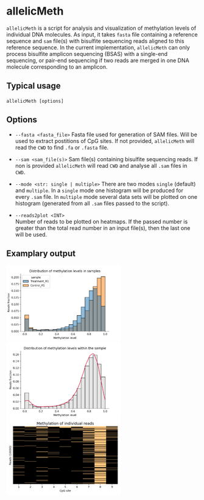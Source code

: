 # allelicMeth
`allelicMeth` is a script for analysis and visualization of methylation levels of individual DNA molecules. As input, it takes `fasta` file containing a reference sequence and `sam` file(s) with bisulfite sequencing reads aligned to this reference sequence. In the current implementation, `allelicMeth` can only process bisulfite amplicon sequencing (BSAS) with a single-end sequencing, or pair-end sequencing if two reads are merged in one DNA molecule corresponding to an amplicon.

## Typical usage      
`allelicMeth [options]`  

## Options  
* `--fasta <fasta_file>`
Fasta file used for generation of SAM files. Will be used to extract postitions of CpG sites. If not provided, `allelicMeth` will read the `CWD` to find `.fa` or `.fasta` file.  

* `--sam <sam_file(s)>`
Sam file(s) containing bisulfite sequencing reads. If non is provided `allelicMeth` will read `CWD` and analyse all `.sam` files in `CWD`. 

* `--mode <str: single | multiple>`
There are two modes `single` (default) and `multiple`. In a `single` mode one histogram will be produced for every `.sam` file. In `multiple` mode several data sets will be plotted on one histogram (generated from all `.sam` files passed to the script).  

* `--reads2plot <INT>`  
Number of reads to be plotted on heatmaps. If the passed number is greater than the total read number in an input file(s), then the last one will be used.  

## Examplary output  
<img title="single mode histogram" src="images/overlay_histogram.png" width="300"/> <img title="multiple mode histogram" src="images/single_data_histogram.png" width="300"/> <img title="heatmap" src="images/heatmap.png" width="300"/> 